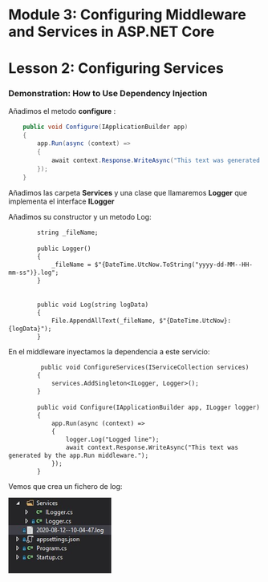 # Module 3: Configuring Middleware and Services in ASP.NET Core

# Lesson 2: Configuring Services

### Demonstration: How to Use Dependency Injection

Añadimos el metodo **configure** :



```cs
    public void Configure(IApplicationBuilder app)
    {
        app.Run(async (context) =>
        {
            await context.Response.WriteAsync("This text was generated by the app.Run middleware.");
        });
    }
```



Añadimos las carpeta **Services** y una clase que llamaremos **Logger** que implementa el interface **ILogger**

Añadimos su constructor y un metodo Log:

```
 		string _fileName;

        public Logger()
        {
            _fileName = $"{DateTime.UtcNow.ToString("yyyy-dd-MM--HH-mm-ss")}.log";
        }


        public void Log(string logData)
        {
            File.AppendAllText(_fileName, $"{DateTime.UtcNow}: {logData}");
        }
```

En el middleware inyectamos la dependencia a este servicio:



```
 		 public void ConfigureServices(IServiceCollection services)
        {
            services.AddSingleton<ILogger, Logger>();
        }

        public void Configure(IApplicationBuilder app, ILogger logger)
        {
            app.Run(async (context) =>
            {
                logger.Log("Logged line");
                await context.Response.WriteAsync("This text was generated by the app.Run middleware.");
            });
        }
```

Vemos que crea un fichero de log:



![](./img/Captura1.jpg)